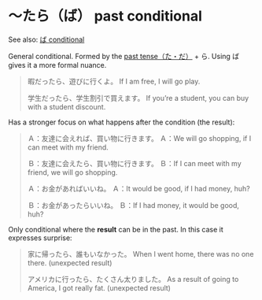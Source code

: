 # ～たら（ば） past conditional

See also: [ば conditional](・ば)

General conditional. Formed by the [past tense（た・だ）](・た) + ら.  Using ば gives it a more formal nuance.

> 暇だったら、遊びに行くよ。
> If I am free, I will go play.
> 
> 学生だったら、学生割引で買えます。
> If you’re a student, you can buy with a student discount.

Has a stronger focus on what happens after the condition (the result):

> Ａ：友達に会えれば、買い物に行きます。
> Ａ：We will go shopping, if I can meet with my friend.
> 
> Ｂ：友達に会えたら、買い物に行きます。
> Ｂ：If I can meet with my friend, we will go shopping.
> 
> Ａ：お金があればいいね。
> Ａ：It would be good, if I had money, huh?
> 
> Ｂ：お金があったらいいね。
> Ｂ：If I had money, it would be good, huh?

Only conditional where the **result** can be in the past. In this case it expresses surprise:

> 家に帰ったら、誰もいなかった。
> When I went home, there was no one there. (unexpected result)
> 
> アメリカに行ったら、たくさん太りました。
> As a result of going to America, I got really fat. (unexpected result)